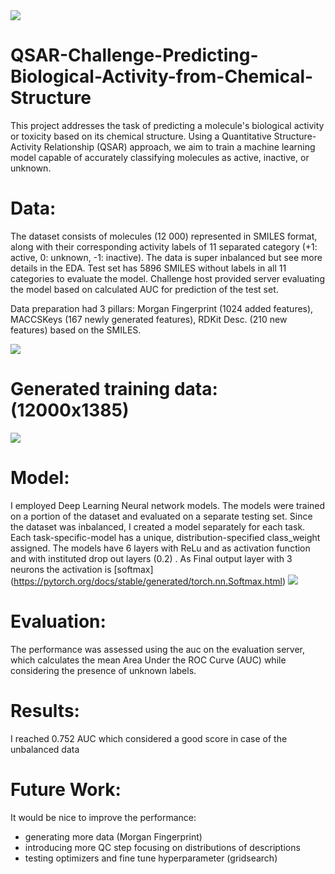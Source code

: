 <img src="https://github.com/AdamAdonyi/QSAR-Challenge-Predicting-Biological-Activity-from-Chemical-Structure/blob/main/smiles.png"/>


# QSAR-Challenge-Predicting-Biological-Activity-from-Chemical-Structure
This project addresses the task of predicting a molecule's biological activity or toxicity based on its chemical structure. Using a Quantitative Structure-Activity Relationship (QSAR) approach, we aim to train a machine learning model capable of accurately classifying molecules as active, inactive, or unknown.



# Data:

The dataset consists of molecules (12 000) represented in SMILES format, along with their corresponding activity labels of 11 separated category (+1: active, 0: unknown, -1: inactive). The data is super inbalanced but see more details in the EDA. Test set has 5896 SMILES without labels in all 11 categories to evaluate the model. Challenge host provided server evaluating the model based on calculated AUC for prediction of the test set.

Data preparation had 3 pillars: Morgan Fingerprint (1024 added features), MACCSKeys (167 newly generated features), RDKit Desc. (210 new features) based on the SMILES.



<img src="https://github.com/AdamAdonyi/QSAR-Challenge-Predicting-Biological-Activity-from-Chemical-Structure/blob/main/strategy_data_prep.JPG">



# Generated training data: (12000x1385)


<img src="https://github.com/AdamAdonyi/QSAR-Challenge-Predicting-Biological-Activity-from-Chemical-Structure/blob/main/Heatmap_training_data.JPG">

# Model:

I employed Deep Learning Neural network models. The models were trained on a portion of the dataset and evaluated on a separate testing set.
Since the dataset was inbalanced, I created a model separately for each task. Each task-specific-model has a unique, distribution-specified class_weight assigned. 
The models have 6 layers with ReLu and as activation function and  with instituted drop out layers (0.2) . As Final output layer with 3 neurons the activation is [softmax]
(https://pytorch.org/docs/stable/generated/torch.nn.Softmax.html)
<img src= "https://github.com/AdamAdonyi/QSAR-Challenge-Predicting-Biological-Activity-from-Chemical-Structure/blob/main/model.png">



# Evaluation:

The performance was assessed using the auc on the evaluation server, which calculates the mean Area Under the ROC Curve (AUC) while considering the presence of unknown labels.

# Results:

I reached 0.752 AUC which considered a good score in case of the unbalanced data

# Future Work:

It would be nice to improve the performance:
  - generating more data (Morgan Fingerprint)
  - introducing more QC step focusing on distributions of descriptions
  - testing optimizers and fine tune hyperparameter (gridsearch)
